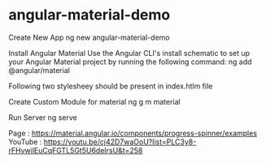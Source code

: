 # angular-material-demo

Create New App 
    ng new angular-material-demo

Install Angular Material
Use the Angular CLI's install schematic to set up your Angular Material project by running the following command:
    ng add @angular/material

Following two stylesheey should be present in index.htlm file
  <link href="https://fonts.googleapis.com/css?family=Roboto:300,400,500&display=swap" rel="stylesheet">
  <link href="https://fonts.googleapis.com/icon?family=Material+Icons" rel="stylesheet">

Create Custom Module for material
    ng g m material

Run Server
    ng serve



Page : https://material.angular.io/components/progress-spinner/examples
YouTube : https://youtu.be/cj42D7waOoU?list=PLC3y8-rFHvwilEuCqFGTL5Gt5U6deIrsU&t=258

